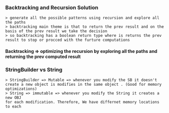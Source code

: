 ### Backtracking and Recursion Solution 

    > generate all the possible patterns using recursion and explore all the paths 
    > backtracking main theme is that to return the prev result and on the basis of the prev result we take the decision 
    > so backtracking has a boolean return type where is returns the prev result to stop or procced with the furture computations

#### Backtracking => optimizing the recursion by exploring all the paths and returning the prev computed result 

### StringBuilder vs String

    > StringBuilder => Mutable => whenever you modify the SB it doesn't create a new object is modifies in the same object . (Good for memory optimizations)
    > String => immutable => whenever you modify the String it creates a new OBJ
    for each modification. Therefore, We have differnet memory locations to each 